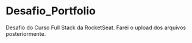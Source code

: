 # Desafio_Portfolio
Desafio do Curso Full Stack da RocketSeat. 
Farei o upload dos arquivos posteriormente. 
